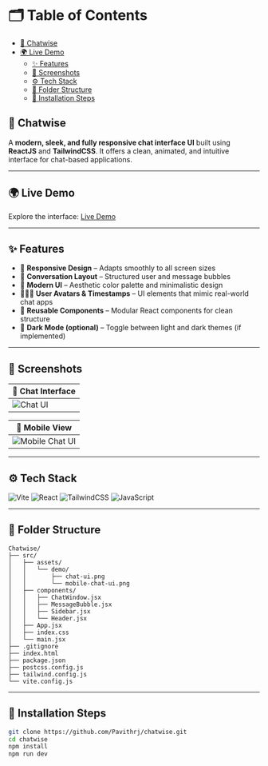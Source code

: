 # 🗂️ Table of Contents

- [💬 Chatwise](#-chatwise)
- [🌍 Live Demo](#-live-demo)
  - [✨ Features](#-features)
  - [📸 Screenshots](#-screenshots)
  - [⚙️ Tech Stack](#️-tech-stack)
  - [📂 Folder Structure](#-folder-structure)
  - [🧰 Installation Steps](#-installation-steps)

## 💬 Chatwise

A **modern, sleek, and fully responsive chat interface UI** built using **ReactJS** and **TailwindCSS**. It offers a clean, animated, and intuitive interface for chat-based applications.

---

## 🌍 Live Demo

Explore the interface: [Live Demo](https://pavithrj.github.io/chatwise)

---

## ✨ Features

* 📱 **Responsive Design** – Adapts smoothly to all screen sizes
* 💬 **Conversation Layout** – Structured user and message bubbles
* 🎨 **Modern UI** – Aesthetic color palette and minimalistic design
* 🧑‍🤝‍🧑 **User Avatars & Timestamps** – UI elements that mimic real-world chat apps
* 🧪 **Reusable Components** – Modular React components for clean structure
* 🌙 **Dark Mode (optional)** – Toggle between light and dark themes (if implemented)

---

## 📸 Screenshots

| 💬 Chat Interface                         |
| ----------------------------------------- |
| ![Chat UI](./src/assets/demo/chat-ui.png) |

| 📱 Mobile View                                          |
| ------------------------------------------------------- |
| ![Mobile Chat UI](./src/assets/demo/mobile-chat-ui.png) |

---

## ⚙️ Tech Stack

![Vite](https://img.shields.io/badge/Vite-563D7C?style=for-the-badge\&logo=vite\&logoColor=white)
![React](https://img.shields.io/badge/React-20232A?style=for-the-badge\&logo=react\&logoColor=61DAFB)
![TailwindCSS](https://img.shields.io/badge/TailwindCSS-0EA5E9?style=for-the-badge\&logo=tailwind-css\&logoColor=white)
![JavaScript](https://img.shields.io/badge/JavaScript-F7DF1E?style=for-the-badge\&logo=javascript\&logoColor=black)

---

## 📂 Folder Structure

```
Chatwise/
├── src/
│   ├── assets/
│   │   └── demo/
│   │       ├── chat-ui.png
│   │       └── mobile-chat-ui.png
│   ├── components/
│   │   ├── ChatWindow.jsx
│   │   ├── MessageBubble.jsx
│   │   ├── Sidebar.jsx
│   │   └── Header.jsx
│   ├── App.jsx
│   ├── index.css
│   └── main.jsx
├── .gitignore
├── index.html
├── package.json
├── postcss.config.js
├── tailwind.config.js
└── vite.config.js
```

---

## 🧰 Installation Steps

```bash
git clone https://github.com/Pavithrj/chatwise.git
cd chatwise
npm install
npm run dev
```